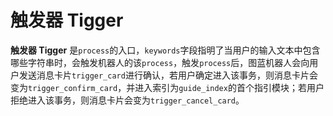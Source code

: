 # 触发器 Tigger

**触发器 Tigger** 是`process`的入口，`keywords`字段指明了当用户的输入文本中包含哪些字符串时，会触发机器人的该`process`，触发`process`后，图蓝机器人会向用户发送消息卡片`trigger_card`进行确认，若用户确定进入该事务，则消息卡片会变为`trigger_confirm_card`，并进入索引为`guide_index`的首个指引模块；若用户拒绝进入该事务，则消息卡片会变为`trigger_cancel_card`。
